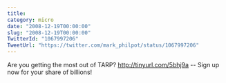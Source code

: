 ```yaml
---
title: 
category: micro
date: "2008-12-19T00:00:00"
slug: "2008-12-19T00:00:00"
TwitterId: "1067997206"
TweetUrl: "https://twitter.com/mark_philpot/status/1067997206"
---
```


Are you getting the most out of TARP? http://tinyurl.com/5bhj9a -- Sign up now
for your share of billions!
